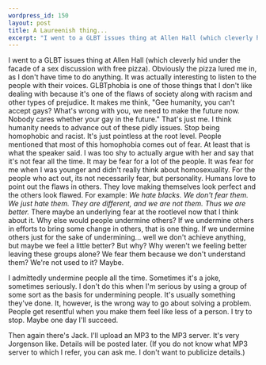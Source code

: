 ```yaml
--- 
wordpress_id: 150
layout: post
title: A Laureenish thing...
excerpt: "I went to a GLBT issues thing at Allen Hall (which cleverly hid under the facade of a sex discussion with free pizza).  Obviously the pizza lured me in, as I don't have time to do anything.  It was actually interesting to listen to the people with their voices.  GLBTphobia is one of those things that I don't like dealing with because it's one of the flaws of society along with racism and other types of prejudice.  It makes me think, \"Gee humanity, you can't accept gays?  What's wrong with you, we need to make the future now.  Nobody cares whether your gay in the future.\"  That's just me.  I think humanity needs to advance out of these pidly issues.  Stop being homophobic and racist.  It's just pointless at the root level.  People mentioned that most of this homophobia comes out of fear.  At least that is what the speaker said.  I was too shy to actually argue with her and say that it's not fear all the time.  It may be fear for a lot of the people.  It was fear for me when I was younger and didn't really think about homosexuality.  For the people who act out, its not necessarily fear, but personality.  Humans love to point out the flaws in others.  They love making themselves look perfect and the others look flawed.  For example: <i>We hate blacks.  We don't fear them.  We just hate them.  They are different, and we are not them.  Thus we are better.</i>  There maybe an underlying fear at the rootlevel now that I think about it.  Why else would people undermine others?  If we undermine others in efforts to bring some change in others, that is one thing.  If we undermine others just for the sake of undermining... well we don't achieve anything, but maybe we feel a little better?  But why?  Why weren't we feeling better leaving these groups alone?  We fear them because we don't understand them?  We're not used to it?  Maybe.<p>I admittedly undermine people all the time.  Sometimes it's a joke, sometimes seriously.  I don't do this when I'm serious by using a group of some sort as the basis for undermining people.  It's usually something they've done.  It, however, is the wrong way to go about solving a problem.  People get resentful when you make them feel like less of a person.  I try to stop.  Maybe one day I'll succeed.<p>Then again there's Jack.  I'll upload an MP3 to the MP3 server.  It's very Jorgenson like.  Details will be posted later.  (If you do not know what MP3 server to which I refer, you can ask me.  I don't want to publicize details.)"
---
```

I went to a GLBT issues thing at Allen Hall (which cleverly hid under the facade of a sex discussion with free pizza).  Obviously the pizza lured me in, as I don't have time to do anything.  It was actually interesting to listen to the people with their voices.  GLBTphobia is one of those things that I don't like dealing with because it's one of the flaws of society along with racism and other types of prejudice.  It makes me think, "Gee humanity, you can't accept gays?  What's wrong with you, we need to make the future now.  Nobody cares whether your gay in the future."  That's just me.  I think humanity needs to advance out of these pidly issues.  Stop being homophobic and racist.  It's just pointless at the root level.  People mentioned that most of this homophobia comes out of fear.  At least that is what the speaker said.  I was too shy to actually argue with her and say that it's not fear all the time.  It may be fear for a lot of the people.  It was fear for me when I was younger and didn't really think about homosexuality.  For the people who act out, its not necessarily fear, but personality.  Humans love to point out the flaws in others.  They love making themselves look perfect and the others look flawed.  For example: <i>We hate blacks.  We don't fear them.  We just hate them.  They are different, and we are not them.  Thus we are better.</i>  There maybe an underlying fear at the rootlevel now that I think about it.  Why else would people undermine others?  If we undermine others in efforts to bring some change in others, that is one thing.  If we undermine others just for the sake of undermining... well we don't achieve anything, but maybe we feel a little better?  But why?  Why weren't we feeling better leaving these groups alone?  We fear them because we don't understand them?  We're not used to it?  Maybe.<p>I admittedly undermine people all the time.  Sometimes it's a joke, sometimes seriously.  I don't do this when I'm serious by using a group of some sort as the basis for undermining people.  It's usually something they've done.  It, however, is the wrong way to go about solving a problem.  People get resentful when you make them feel like less of a person.  I try to stop.  Maybe one day I'll succeed.<p>Then again there's Jack.  I'll upload an MP3 to the MP3 server.  It's very Jorgenson like.  Details will be posted later.  (If you do not know what MP3 server to which I refer, you can ask me.  I don't want to publicize details.)
